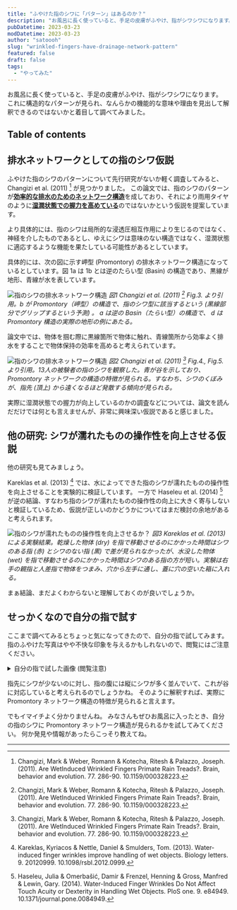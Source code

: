 ```yaml
---
title: "ふやけた指のシワに「パターン」はあるのか？"
description: "お風呂に長く使っていると、手足の皮膚がふやけ、指がシワシワになります。これに構造的なパターンが見られ、なんらかの理由を見出して解釈できるのではないかと着目して調べてみました。"
pubDatetime: 2023-03-23
modDatetime: 2023-03-23
author: "satoooh"
slug: "wrinkled-fingers-have-drainage-network-pattern"
featured: false
draft: false
tags:
  - "やってみた"
---
```


お風呂に長く使っていると、手足の皮膚がふやけ、指がシワシワになります。
これに構造的なパターンが見られ、なんらかの機能的な意味や理由を見出して解釈できるのではないかと着目して調べてみました。

## Table of contents

## 排水ネットワークとしての指のシワ仮説

ふやけた指のシワのパターンについて先行研究がないか軽く調査してみると、Changizi et al. (2011) [^Changizi2011Are] が見つかりました。
この論文では、指のシワのパターンが<u>**効率的な排水のためのネットワーク構造**</u>を成しており、それにより雨用タイヤのように<u>**湿潤状態での握力を高めている**</u>のではないかという仮説を提案しています。

より具体的には、指のシワは局所的な浸透圧相互作用により生じるのではなく、神経を介したものであるとし、ゆえにシワは意味のない構造ではなく、湿潤状態に適応するような機能を果たしている可能性があるとしています。

具体的には、次の図に示す岬型 (Promontory) の排水ネットワーク構造になっているとしています。図 1a は 1b とは逆のたらい型 (Basin) の構造であり、黒線が地形、青線が水を表しています。

![指のシワの排水ネットワーク構造](/assets/wrinkled-fingers-have-drainage-network-pattern_1.webp)
_図1 Changizi et al. (2011) [^Changizi2011Are] Fig.3. より引用。b が Promontory（岬型）の構造で、指のシワ型に該当するという (黒線部分でグリップするという予測) 。 a は逆の Basin（たらい型）の構造で、 d は Promontory 構造の実際の地形の例にあたる。_

論文中では、物体を掴む際に黒線箇所で物体に触れ、青線箇所から効率よく排水をすることで物体保持の効率を高めると考えられています。

![指のシワの排水ネットワーク構造](/assets/wrinkled-fingers-have-drainage-network-pattern_2.webp)
_図2 Changizi et al. (2011) [^Changizi2011Are] Fig.4., Fig.5. より引用。13人の被験者の指のシワを観察した。青が谷を示しており、Promontory ネットワークの構造の特徴が見られる。すなわち、シワのくぼみが、指先 (頂上) から遠くなるほど発散する傾向が見られる。_

実際に湿潤状態での握力が向上しているのかの調査などについては、論文を読んだだけでは何とも言えませんが、非常に興味深い仮説であると感じました。

## 他の研究: シワが濡れたものの操作性を向上させる仮説

他の研究も見てみましょう。

Kareklas et al. (2013) [^Kareklas2013Water-induced] では、水によってできた指のシワが濡れたものの操作性を向上させることを実験的に検証しています。
一方で Haseleu et al. (2014) [^Haseleu2014Water-induced] が逆の結論、すなわち指のシワが濡れたものの操作性の向上に大きく寄与しないと検証しているため、仮説が正しいのかどうかについてはまだ検討の余地があると考えられます。

![指のシワが濡れたものの操作性を向上させるか？](/assets/wrinkled-fingers-have-drainage-network-pattern_4.png)
_図3 Kareklas et al. (2013) による実験結果。乾燥した物体 (dry) を指で移動させるのにかかった時間はシワのある指 (赤) とシワのない指 (黒) で差が見られなかったが、水没した物体 (wet) を指で移動させるのにかかった時間はシワのある指の方が短い。実験は右手の親指と人差指で物体をつまみ、穴から左手に通し、蓋に穴の空いた箱に入れる。_

まぁ結論、まだよくわからないと理解しておくのが良いでしょうか。

## せっかくなので自分の指で試す

ここまで調べてみるとちょっと気になってきたので、自分の指で試してみます。
指のふやけた写真はやや不快な印象を与えるかもしれないので、閲覧にはご注意ください。

<details>
<summary>自分の指で試した画像 (閲覧注意)</summary>

![自分の指で試す](/assets/wrinkled-fingers-have-drainage-network-pattern_3.webp)

</details>

指先にシワが少ないのに対し、指の腹には縦にシワが多く並んでいて、これが谷に対応していると考えられるのでしょうかね。
そのように解釈すれば、実際に Promontory ネットワーク構造の特徴が見られると言えます。

でもイマイチよく分かりませんね。
みなさんもぜひお風呂に入ったとき、自分の指のシワに Promontory ネットワーク構造が見られるかを試してみてください。
何か発見や情報があったらこっそり教えてね。

---

[^Changizi2011Are]: Changizi, Mark & Weber, Romann & Kotecha, Ritesh & Palazzo, Joseph. (2011). Are WetInduced Wrinkled Fingers Primate Rain Treads?. Brain, behavior and evolution. 77. 286-90. 10.1159/000328223.
[^Kareklas2013Water-induced]: Kareklas, Kyriacos & Nettle, Daniel & Smulders, Tom. (2013). Water-induced finger wrinkles improve handling of wet objects. Biology letters. 9. 20120999. 10.1098/rsbl.2012.0999.
[^Haseleu2014Water-induced]: Haseleu, Julia & Omerbašić, Damir & Frenzel, Henning & Gross, Manfred & Lewin, Gary. (2014). Water-Induced Finger Wrinkles Do Not Affect Touch Acuity or Dexterity in Handling Wet Objects. PloS one. 9. e84949. 10.1371/journal.pone.0084949.
